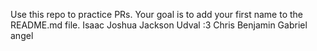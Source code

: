Use this repo to practice PRs. Your goal is to add your first name to the README.md file.
Isaac
Joshua
Jackson
Udval :3
Chris
Benjamin
Gabriel
angel
